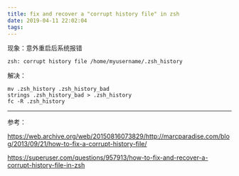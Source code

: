 ```yaml
---
title: fix and recover a "corrupt history file" in zsh
date: 2019-04-11 22:02:04
tags: 
---
```




现象：意外重启后系统报错

```
zsh: corrupt history file /home/myusername/.zsh_history
```

解决：

```
mv .zsh_history .zsh_history_bad
strings .zsh_history_bad > .zsh_history
fc -R .zsh_history
```

---

参考：

https://web.archive.org/web/20150816073829/http://marcparadise.com/blog/2013/09/21/how-to-fix-a-corrupt-history-file/

https://superuser.com/questions/957913/how-to-fix-and-recover-a-corrupt-history-file-in-zsh